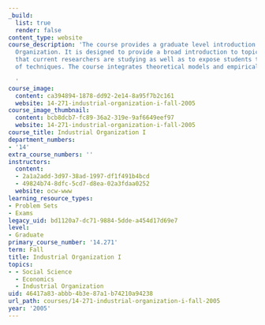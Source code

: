 ```yaml
---
_build:
  list: true
  render: false
content_type: website
course_description: 'The course provides a graduate level introduction to Industrial
  Organization. It is designed to provide a broad introduction to topics and industries
  that current researchers are studying as well as to expose students to a wide variety
  of techniques. The course integrates theoretical models and empirical studies.

  '
course_image:
  content: ca394894-1878-dd92-2e14-8a95f7b2c161
  website: 14-271-industrial-organization-i-fall-2005
course_image_thumbnail:
  content: bcb8dcb7-fc89-36a2-319e-9af6649eef97
  website: 14-271-industrial-organization-i-fall-2005
course_title: Industrial Organization I
department_numbers:
- '14'
extra_course_numbers: ''
instructors:
  content:
  - 2a1a2add-3d97-38ad-1997-df1f491b4bcd
  - 49824b74-8dfc-5cd7-d8ea-02a3fdaa0252
  website: ocw-www
learning_resource_types:
- Problem Sets
- Exams
legacy_uid: bd1120a7-dc71-9884-5dde-a454d17d69e7
level:
- Graduate
primary_course_number: '14.271'
term: Fall
title: Industrial Organization I
topics:
- - Social Science
  - Economics
  - Industrial Organization
uid: 46417a83-abbb-4b3e-87a1-b74210a94238
url_path: courses/14-271-industrial-organization-i-fall-2005
year: '2005'
---
```

